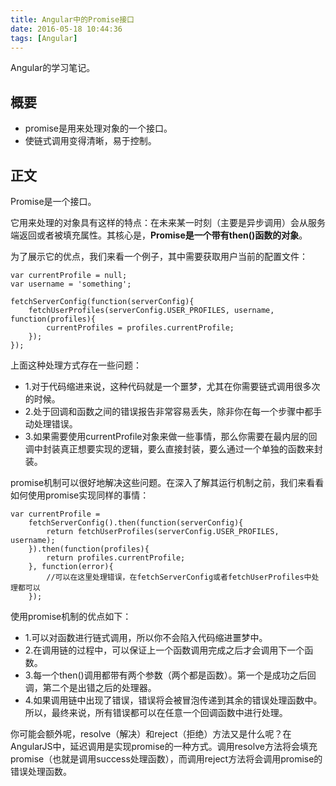 ```yaml
---
title: Angular中的Promise接口
date: 2016-05-18 10:44:36
tags: [Angular]
---
```

Angular的学习笔记。
<!--more-->

## 概要
+ promise是用来处理对象的一个接口。
+ 使链式调用变得清晰，易于控制。

## 正文
Promise是一个接口。

它用来处理的对象具有这样的特点：在未来某一时刻（主要是异步调用）会从服务端返回或者被填充属性。其核心是，<b>Promise是一个带有then()函数的对象</b>。

为了展示它的优点，我们来看一个例子，其中需要获取用户当前的配置文件：

```
var currentProfile = null;
var username = 'something';

fetchServerConfig(function(serverConfig){
	fetchUserProfiles(serverConfig.USER_PROFILES, username, function(profiles){
		currentProfiles = profiles.currentProfile;
	});
});
```

上面这种处理方式存在一些问题：
+ 1.对于代码缩进来说，这种代码就是一个噩梦，尤其在你需要链式调用很多次的时候。
+ 2.处于回调和函数之间的错误报告非常容易丢失，除非你在每一个步骤中都手动处理错误。
+ 3.如果需要使用currentProfile对象来做一些事情，那么你需要在最内层的回调中封装真正想要实现的逻辑，要么直接封装，要么通过一个单独的函数来封装。

promise机制可以很好地解决这些问题。在深入了解其运行机制之前，我们来看看如何使用promise实现同样的事情：

```
var currentProfile = 
	fetchServerConfig().then(function(serverConfig){
		return fetchUserProfiles(serverConfig.USER_PROFILES, username);
	}).then(function(profiles){
		return profiles.currentProfile;
	}, function(error){
		//可以在这里处理错误，在fetchServerConfig或者fetchUserProfiles中处理都可以
	});
```

使用promise机制的优点如下：
+ 1.可以对函数进行链式调用，所以你不会陷入代码缩进噩梦中。
+ 2.在调用链的过程中，可以保证上一个函数调用完成之后才会调用下一个函数。
+ 3.每一个then()调用都带有两个参数（两个都是函数）。第一个是成功之后回调，第二个是出错之后的处理器。
+ 4.如果调用链中出现了错误，错误将会被冒泡传递到其余的错误处理函数中。所以，最终来说，所有错误都可以在任意一个回调函数中进行处理。

你可能会额外呢，resolve（解决）和reject（拒绝）方法又是什么呢？在AngularJS中，延迟调用是实现promise的一种方式。调用resolve方法将会填充promise（也就是调用success处理函数），而调用reject方法将会调用promise的错误处理函数。
